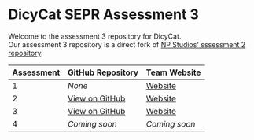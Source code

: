 # DicyCat SEPR Assessment 3
Welcome to the assessment 3 repository for DicyCat.  
Our assessment 3 repository is a direct fork of [NP Studios' sssessment 2 repository](https://github.com/Luceapuce/SEPR-Assessment-Two).

Assessment | GitHub Repository | Team Website
--- | --- | ---
1 | *None* | [Website](https://sites.google.com/york.ac.uk/dicycat/)
2 | [View on GitHub](https://github.com/dancyates/DicyCat) | [Website](https://sites.google.com/york.ac.uk/dicycat/)
3 | [View on GitHub](https://github.com/luket511/DicyCat-Assessment3) | [Website](https://dicycat.github.io/)
4 | *Coming soon* | *Coming soon*
